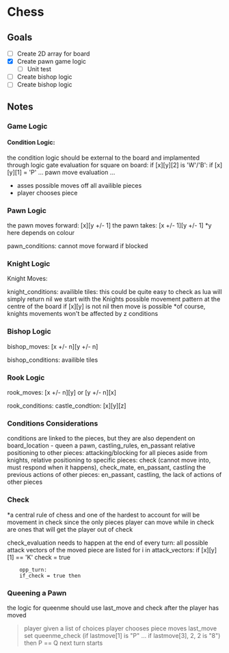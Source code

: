 
# Chess

## Goals
- [ ] Create 2D array for board
- [X] Create pawn game logic
    - [ ] Unit test
- [ ] Create bishop logic
- [ ] Create bishop logic

## Notes
### Game Logic

#### Condition Logic:
the condition logic should be external to the board
and implamented through logic gate evaluation 
        for square on board:
                if [x][y][2] is 'W'/'B':
                        if [x][y][1] = 'P'
                                ... pawn move evaluation ...
- asses possible moves off all availible pieces
- player chooses piece

### Pawn Logic
the pawn moves forward: [x][y +/- 1]
the pawn takes: [x +/- 1][y +/- 1]
*y here depends on colour 

pawn_conditions: cannot move forward if blocked

### Knight Logic
Knight Moves:


knight_conditions: 
        availible tiles: this could be quite easy to check as lua will simply return nil
        we start with the Knights possible movement pattern at the centre of the board
        if [x][y] is not nil then move is possible 
        *of course, knights movements won't be affected by z conditions

### Bishop Logic
bishop_moves:
[x +/- n][y +/- n] 

bishop_conditions:
        availible tiles 

### Rook Logic
rook_moves:
[x +/- n][y] or [y +/- n][x]

rook_conditions:
        castle_condtion: 
                [x][y][z]

### Conditions Considerations
conditions are linked to the pieces,
but they are also dependent on 
board_location - queen a pawn, castling_rules, en_passant
relative positioning to other pieces: attacking/blocking for all pieces aside from knights, 
relative positioning to specific pieces: check (cannot move into, must respond when it happens), check_mate, en_passant, castling
the previous actions of other pieces: en_passant, castling,
the lack of actions of other pieces
       
### Check
*a central rule of chess and one of the hardest to account 
for will be movement in check
since the only pieces player can move while in check
are ones that will get the player out of check 

check_evaluation needs to happen at the end of every turn:
        all possible attack vectors of the moved piece are listed
        for i in attack_vectors:
                if [x][y][1] == 'K'
        check = true

        opp_turn: 
        if_check = true then

### Queening a Pawn
the logic for queenme should use last_move and check after the player has moved
> player given a list of choices 
> player chooses 
> piece moves 
> last_move set 
> queenme_check (if lastmove[1] is "P" ... if lastmove[3], 2, 2 is "8") then P == Q
> next turn starts 
